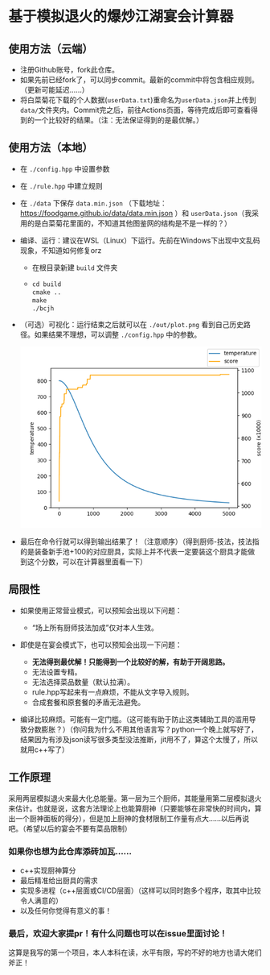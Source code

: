 # 基于模拟退火的爆炒江湖宴会计算器

## 使用方法（云端）
 - 注册Github账号，fork此仓库。
 - 如果先前已经fork了，可以同步commit。最新的commit中将包含相应规则。（更新可能延迟……）
 - 将白菜菊花下载的个人数据(`userData.txt`)重命名为`userData.json`并上传到`data/`文件夹内。Commit完之后，前往Actions页面，等待完成后即可查看得到的一个比较好的结果。（注：无法保证得到的是最优解。）

## 使用方法（本地）

- 在 `./config.hpp` 中设置参数
- 在 `./rule.hpp` 中建立规则
- 在 `./data` 下保存 `data.min.json` （下载地址：https://foodgame.github.io/data/data.min.json ）和 `userData.json`（我采用的是白菜菊花里面的，不知道其他图鉴网的结构是不是一样的？）
- 编译、运行：建议在WSL（Linux）下运行。先前在Windows下出现中文乱码现象，不知道如何修复orz

  - 在根目录新建 `build` 文件夹
  - ```
    cd build
    cmake ..
    make
    ./bcjh
    ```
- （可选）可视化：运行结束之后就可以在 `./out/plot.png` 看到自己历史路径。如果结果不理想，可以调整 `./config.hpp` 中的参数。

  ![样例](./out/plot.png)
- 最后在命令行就可以得到输出结果了！（注意顺序）（得到厨师-技法，技法指的是装备新手池+100的对应厨具，实际上并不代表一定要装这个厨具才能做到这个分数，可以在计算器里面看一下）

## 局限性

- 如果使用正常营业模式，可以预知会出现以下问题：

  - “场上所有厨师技法加成”仅对本人生效。
- 即使是在宴会模式下，也可以预知会出现一下问题：

  - **无法得到最优解！只能得到一个比较好的解，有助于开阔思路。**
  - 无法设置专精。
  - 无法选择菜品数量（默认拉满）。
  - rule.hpp写起来有一点麻烦，不能从文字导入规则。
  - 合成套餐和原套餐的矛盾无法避免。
- 编译比较麻烦。可能有一定门槛。（这可能有助于防止这类辅助工具的滥用导致分数膨胀？）（你问我为什么不用其他语言写？python一个晚上就写好了，结果因为有涉及json读写很多类型没法推断，jit用不了，算这个太慢了，所以就用c++写了）

## 工作原理

采用两层模拟退火来最大化总能量。第一层为三个厨师，其能量用第二层模拟退火来估计。也就是说，这套方法理论上也能算厨神（只要能够在非常快的时间内，算出一个厨神面板的得分），但是加上厨神的食材限制工作量有点大……以后再说吧。（希望以后的宴会不要有菜品限制）

### 如果你也想为此仓库添砖加瓦……
 - c++实现厨神算分
 - 最后精准给出厨具的需求
 - 实现多进程（c++层面或CI/CD层面）（这样可以同时跑多个程序，取其中比较令人满意的）
 - 以及任何你觉得有意义的事！

### 最后，欢迎大家提pr！有什么问题也可以在issue里面讨论！

这算是我写的第一个项目，本人本科在读，水平有限，写的不好的地方也请大佬们斧正！

